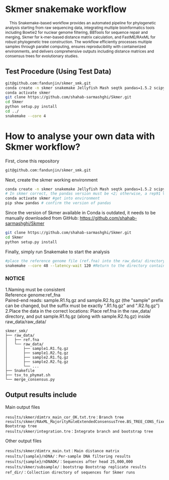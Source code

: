 # Skmer snakemake workflow
<span style="font-size:12px">&nbsp;&nbsp;&nbsp;&nbsp;This Snakemake-based workflow provides an automated pipeline for phylogenetic analysis starting from raw sequencing data, integrating multiple bioinformatics tools including Bowtie2 for nuclear genome filtering, BBTools for sequence repair and merging, Skmer for k-mer-based distance matrix calculation, and FastME/RAxML for robust phylogenetic tree construction. The workflow efficiently processes multiple samples through parallel computing, ensures reproducibility with containerized environments, and delivers comprehensive outputs including distance matrices and consensus trees for evolutionary studies.
## Test Procedure (Using Test Data)</span>
```bash
git@github.com:fandunjin/skmer_smk.git
conda create -n skmer snakemake Jellyfish Mash seqtk pandas=1.5.2 scipy biopython
conda activate skmer
git clone https://github.com/shahab-sarmashghi/Skmer.git
cd Skmer
python setup.py install
cd ../
snakemake --core 4
```

# How to analyse your own data with Skmer workflow?
First, clone this repository
```bash
git@github.com:fandunjin/skmer_smk.git
```
Next, create the skmer working environment
```bash
conda create -n skmer snakemake Jellyfish Mash seqtk pandas=1.5.2 scipy biopython
# In skmer correct, the pandas version must be <2; otherwise, a rep91 ValueError will occur, so an older pandas version needs to be installed separately.
conda activate skmer #get into environment
pip show pandas # confirm the version of pandas
```
Since the version of Skmer available in Conda is outdated, it needs to be manually downloaded from GitHub: https://github.com/shahab-sarmashghi/Skmer
```bash
git clone https://github.com/shahab-sarmashghi/Skmer.git
cd Skmer
python setup.py install
```
Finally, simply run Snakemake to start the analysis
```bash
#place the reference genome file (ref.fna) into the raw_data/ directory, and put the paired-end sequencing reads into raw_data/raw_data/.
snakemake --core 48 --latency-wait 120 #Return to the directory containing the Snakefile and run the following command to complete the analysis
```
### NOTICE
1.Naming must be consistent  
Reference genome:ref_fna  
Paired-end reads: sample.R1.fq.gz and sample.R2.fq.gz (the "sample" prefix can be changed, but the suffix must be exactly ".R1.fq.gz" and ".R2.fq.gz")  
2.Place the data in the correct locations: Place ref.fna in the raw_data/ directory, and put sample.R1.fq.gz (along with sample.R2.fq.gz) inside raw_data/raw_data/  
```text
skmer_smk/
├── raw_data/
│   ├── ref.fna
│   └── raw_data/
│       ├── sample1.R1.fq.gz
│       ├── sample1.R2.fq.gz
│       ├── sample2.R1.fq.gz
│       ├── sample2.R2.fq.gz
│       └── ...
├── Snakefile
├── tsv_to_phymat.sh
└── merge_consensus.py
```

## Output results include
Main output files
```text
results/skmer/dimtrx_main_cor_OK.txt.tre：Branch tree
results/skmer/RAxML_MajorityRuleExtendedConsensusTree.BS_TREE_CONS_fixed.tre: Bootstrap tree
results/skmer/integration.tre：Integrate branch and bootstrap tree
```
Other output files
```text
results/skmer/dimtrx_main.txt：Main distance matrix
results/{sample}/nDNA/：Per-sample DNA filtering results
results/{sample}/nDNAOK/：Sequences after head 25,000,000
results/skmer/subsample/：bootstrap Bootstrap replicate results
ref_dir/：Collection directory of sequences for Skmer runs
```
